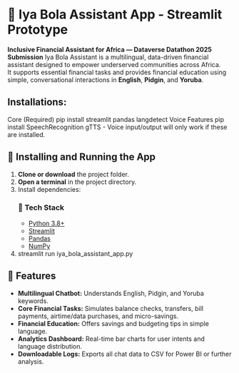 # 💬 Iya Bola Assistant App - Streamlit Prototype
**Inclusive Financial Assistant for Africa — Dataverse Datathon 2025 Submission**
Iya Bola Assistant is a multilingual, data-driven financial assistant designed to empower underserved communities across Africa.  
It supports essential financial tasks and provides financial education using simple, conversational interactions in **English**, **Pidgin**, and **Yoruba**.

## Installations:
  Core (Required)
    pip install streamlit pandas langdetect
  Voice Features
    pip install SpeechRecognition gTTS
      - Voice input/output will only work if these are installed.

## 🧩 Installing and Running the App
1. **Clone or download** the project folder.  
2. **Open a terminal** in the project directory.  
3. Install dependencies:
    ### 🧠 Tech Stack
      - [Python 3.8+](https://www.python.org/downloads/)
      - [Streamlit](https://streamlit.io/)
      - [Pandas](https://pandas.pydata.org/)
      - [NumPy](https://numpy.org/)
4. streamlit run iya_bola_assistant_app.py

## 🚀 Features
- **Multilingual Chatbot:** Understands English, Pidgin, and Yoruba keywords.  
- **Core Financial Tasks:** Simulates balance checks, transfers, bill payments, airtime/data purchases, and micro-savings.  
- **Financial Education:** Offers savings and budgeting tips in simple language.  
- **Analytics Dashboard:** Real-time bar charts for user intents and language distribution.  
- **Downloadable Logs:** Exports all chat data to CSV for Power BI or further analysis.  
